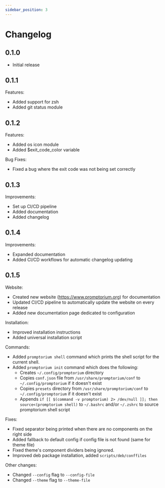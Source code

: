 ```yaml
---
sidebar_position: 3
---
```


# Changelog

## 0.1.0

- Initial release


## 0.1.1

Features:
- Added support for zsh
- Added git status module

## 0.1.2

Features:
- Added os icon module
- Added $exit_code_color variable

Bug Fixes:
- Fixed a bug where the exit code was not being set correctly

## 0.1.3

Improvements:
- Set up CI/CD pipeline
- Added documentation
- Added changelog

## 0.1.4

Improvements:
- Expanded documentation
- Added CI/CD workflows for automatic changelog updating

## 0.1.5

Website:
- Created new website (https://www.promptorium.org) for documentation
- Updated CI/CD pipeline to automatically update the website on every release
- Added new documentation page dedicated to configuration

Installation:
- Improved installation instructions
- Added universal installation script

Commands:
- Added `promptorium shell` command which prints the shell script for the current shell.
- Added `promptorium init` command which does the following:
    - Creates `~/.config/promptorium` directory
    - Copies `conf.json` file from `/usr/share/promptorium/conf` to `~/.config/promptorium` if it doesn't exist
    - Copies `presets` directory from `/usr/share/promptorium/conf` to `~/.config/promptorium` if it doesn't exist
    - Appends `if [[ $(command -v promptorium) 2> /dev/null ]]; then source<(promptorium shell)` to `~/.bashrc` and/or `~/.zshrc` to source promptorium shell script

Fixes:
- Fixed separator being printed when there are no components on the right side
- Added fallback to default config if config file is not found (same for theme file)
- Fixed theme's component dividers being ignored.
- Improved deb package installation, added `scripts/deb/conffiles`

Other changes:
- Changed `--config` flag to `--config-file`
- Changed `--theme` flag to `--theme-file`